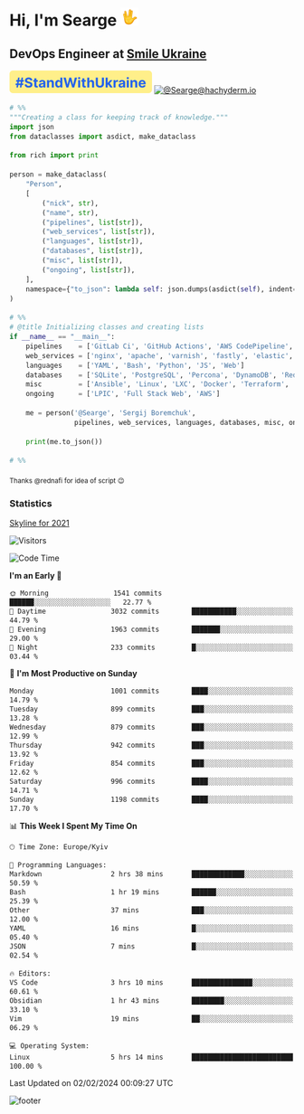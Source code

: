 # Hi, I'm Searge <img src="images/vulcan.webp" style="display: inline-block; margin: 0; height: 2rem" alt="Vulcan salute" />

## DevOps Engineer at [Smile Ukraine](https://smile-ukraine.com/en)

[![Stand With Ukraine](https://raw.githubusercontent.com/vshymanskyy/StandWithUkraine/main/badges/StandWithUkraine.svg)](https://stand-with-ukraine.pp.ua)
<a rel="me" href="https://hachyderm.io/@Searge">![@Searge@hachyderm.io](https://img.shields.io/badge/-@Searge-%232B90D9?logo=mastodon&logoColor=white)</a>

```python
# %%
"""Creating a class for keeping track of knowledge."""
import json
from dataclasses import asdict, make_dataclass

from rich import print

person = make_dataclass(
    "Person",
    [
        ("nick", str),
        ("name", str),
        ("pipelines", list[str]),
        ("web_services", list[str]),
        ("languages", list[str]),
        ("databases", list[str]),
        ("misc", list[str]),
        ("ongoing", list[str]),
    ],
    namespace={"to_json": lambda self: json.dumps(asdict(self), indent=4)},
)

# %%
# @title Initializing classes and creating lists
if __name__ == "__main__":
    pipelines    = ['GitLab Ci', 'GitHub Actions', 'AWS CodePipeline', 'Jenkins']
    web_services = ['nginx', 'apache', 'varnish', 'fastly', 'elastic', 'solr']
    languages    = ['YAML', 'Bash', 'Python', 'JS', 'Web']
    databases    = ['SQLite', 'PostgreSQL', 'Percona', 'DynamoDB', 'Redis']
    misc         = ['Ansible', 'Linux', 'LXC', 'Docker', 'Terraform', 'AWS']
    ongoing      = ['LPIC', 'Full Stack Web', 'AWS']

    me = person('@Searge', 'Sergij Boremchuk',
                pipelines, web_services, languages, databases, misc, ongoing)

    print(me.to_json())

# %%

```

<sub>Thanks @rednafi for idea of script :wink:</sub>

### Statistics

[Skyline for 2021](https://skyline.github.com/Searge/2021)

![Visitors](https://komarev.com/ghpvc/?username=searge&label=Profile%20views&color=0e75b6&style=flat) 
<!--START_SECTION:waka-->
![Code Time](http://img.shields.io/badge/Code%20Time-2%2C411%20hrs%2050%20mins-blue)

**I'm an Early 🐤** 

```text
🌞 Morning                1541 commits        ██████░░░░░░░░░░░░░░░░░░░   22.77 % 
🌆 Daytime                3032 commits        ███████████░░░░░░░░░░░░░░   44.79 % 
🌃 Evening                1963 commits        ███████░░░░░░░░░░░░░░░░░░   29.00 % 
🌙 Night                  233 commits         █░░░░░░░░░░░░░░░░░░░░░░░░   03.44 % 
```
📅 **I'm Most Productive on Sunday** 

```text
Monday                   1001 commits        ████░░░░░░░░░░░░░░░░░░░░░   14.79 % 
Tuesday                  899 commits         ███░░░░░░░░░░░░░░░░░░░░░░   13.28 % 
Wednesday                879 commits         ███░░░░░░░░░░░░░░░░░░░░░░   12.99 % 
Thursday                 942 commits         ███░░░░░░░░░░░░░░░░░░░░░░   13.92 % 
Friday                   854 commits         ███░░░░░░░░░░░░░░░░░░░░░░   12.62 % 
Saturday                 996 commits         ████░░░░░░░░░░░░░░░░░░░░░   14.71 % 
Sunday                   1198 commits        ████░░░░░░░░░░░░░░░░░░░░░   17.70 % 
```


📊 **This Week I Spent My Time On** 

```text
🕑︎ Time Zone: Europe/Kyiv

💬 Programming Languages: 
Markdown                 2 hrs 38 mins       █████████████░░░░░░░░░░░░   50.59 % 
Bash                     1 hr 19 mins        ██████░░░░░░░░░░░░░░░░░░░   25.39 % 
Other                    37 mins             ███░░░░░░░░░░░░░░░░░░░░░░   12.00 % 
YAML                     16 mins             █░░░░░░░░░░░░░░░░░░░░░░░░   05.40 % 
JSON                     7 mins              █░░░░░░░░░░░░░░░░░░░░░░░░   02.54 % 

🔥 Editors: 
VS Code                  3 hrs 10 mins       ███████████████░░░░░░░░░░   60.61 % 
Obsidian                 1 hr 43 mins        ████████░░░░░░░░░░░░░░░░░   33.10 % 
Vim                      19 mins             ██░░░░░░░░░░░░░░░░░░░░░░░   06.29 % 

💻 Operating System: 
Linux                    5 hrs 14 mins       █████████████████████████   100.00 % 
```


 Last Updated on 02/02/2024 00:09:27 UTC
<!--END_SECTION:waka-->

![footer](https://capsule-render.vercel.app/api?type=waving&color=gradient&customColorList=14,21&height=82&section=footer)
